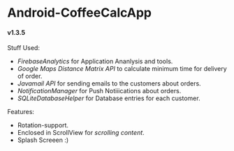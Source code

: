 # Android-CoffeeCalcApp
#### v1.3.5

Stuff Used:
- *FirebaseAnalytics* for Application Ananlysis and tools.
- *Google Maps Distance Matrix API* to calculate minimum time for delivery of order.
- *Javamail API* for sending emails to the customers about orders.
- *NotificationManager* for Push Notiiications about orders.
- *SQLiteDatabaseHelper* for Database entries for each customer.

Features:
- Rotation-support.
- Enclosed in ScrollView for *scrolling content*.
- Splash Screeen :)
